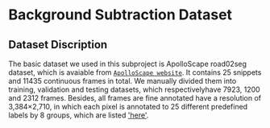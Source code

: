 # Background Subtraction Dataset
## Dataset Discription
The basic dataset we used in this subproject is ApolloScape road02seg dataset, which is avaiable from [`ApolloScape website`](http://apolloscape.auto/scene.html). It contains 25 snippets and 11435 continuous frames in total. We manually divided them into training, validation and testing datasets, which respectivelyhave 7923, 1200 and 2312 frames. Besides, all frames are fine annotated have a resolution of 3,384×2,710, in which each pixel is annotated to 25 different predefined labels by 8 groups, which are listed ['here'](http://apolloscape.auto/scene.html).
